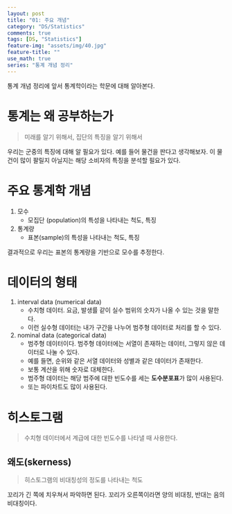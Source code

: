 ```yaml
---
layout: post
title: "01: 주요 개념"
category: "DS/Statistics"
comments: true
tags: [DS, "Statistics"]
feature-img: "assets/img/40.jpg"
feature-title: ""
use_math: true
series: "통계 개념 정리"
---
```


통계 개념 정리에 앞서 통계학이라는 학문에 대해 알아본다.

# 통계는 왜 공부하는가

> 미래를 알기 위해서, 집단의 특징을 알기 위해서

우리는 군중의 특징에 대해 알 필요가 있다. 예를 들어 물건을 판다고 생각해보자. 이 물건이 많이 팔릴지 아닐지는 해당 소비자의 특징을 분석할 필요가 있다.

# 주요 통계학 개념

1. 모수
   - 모집단 (population)의 특성을 나타내는 척도, 특징
2. 통계량
   - 표본(sample)의 특성을 나타내는 척도, 특징

결과적으로 우리는 표본의 통계량을 기반으로 모수를 추정한다.

# 데이터의 형태

1. interval data (numerical data)
   - 수치형 데이터. 요금, 발생률 같이 실수 범위의 숫자가 나올 수 있는 것을 말한다.
   - 이런 실수형 데이터는 내가 구간을 나누어 범주형 데이터로 처리를 할 수 있다.
2. nominal data (categorical data)
   - 범주형 데이터이다. 범주형 데이터에는 서열이 존재하는 데이터, 그렇지 않은 데이터로 나눌 수 있다.
   - 예를 들면, 순위와 같은 서열 데이터와 성별과 같은 데이터가 존재한다.
   - 보통 계산을 위해 숫자로 대체한다.
   - 범주형 데이터는 해당 범주에 대한 빈도수를 세는 **도수분포표**가 많이 사용된다.
   - 또는 파이차트도 많이 사용된다.

# 히스토그램

> 수치형 데이터에서 계급에 대한 빈도수를 나타낼 때 사용한다.

## 왜도(skerness)

> 히스토그램의 비대칭성의 정도를 나타내는 척도

꼬리가 긴 쪽에 치우쳐서 파악하면 된다. 꼬리가 오른쪽이라면 양의 비대칭, 반대는 음의 비대칭이다.
